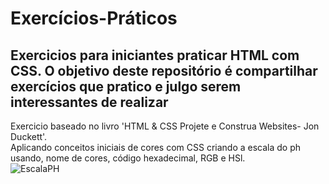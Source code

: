 # Exercícios-Práticos
## Exercicios para iniciantes praticar HTML com CSS. O objetivo deste repositório é compartilhar exercícios que pratico e julgo serem interessantes de realizar
 
Exercicio baseado no livro 'HTML & CSS Projete e Construa Websites- Jon Duckett'.<br>
Aplicando conceitos iniciais de cores com CSS criando a escala do ph usando, nome de cores, código hexadecimal, RGB e HSl.<br>
![EscalaPH](https://github.com/Riquecelo/Exercicios-Praticos/blob/master/imagens/imgEscalaPh.PNG)
